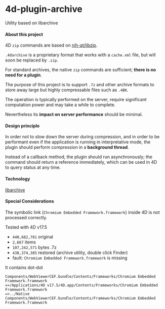 # 4d-plugin-archive
Utility based on libarchive

#### About this project

4D `zip` commands are based on [nih-at/libzip](https://github.com/nih-at/libzip).

`.4darchive` is a proprietary format that works with a `cache.xml` file, but will soon be replaced by `.zip`.

For standard archives, the native `zip` commands are sufficient; **there is no need for a plugin**.

The purpose of this project is to support `.7z` and other archive formats to store away large but highly compressable files such as `.4BK`.

The operation is typically performed on the server, require significant computation power and may take a while to complete.

Nevertheless its **impact on server performance** should be minimal.

#### Design principle

In order not to slow down the server during compression, and in order to be performant even if the application is running in interpretative mode, the plugin should perform compression in a **background thread**.

Instead of a callback method, the plugin should run asynchronously; the command should return a reference immediately, which can be used in 4D to query status at any time.

#### Technology

[libarchive](https://www.libarchive.org)

#### Special Considerations

The symbolic link (`Chromium Embedded Framework.framework`) inside 4D is not processed correctly.

Tested with 4D v17.5 

* `440,682,781` original
* `2,667` items
* `107,242,571` bytes .7z
* `438,374,385` restored (archive utility, double click Finder) 
* fault: `Chromium Embedded Framework.framework` is missing

It contains dot-dot

```
Components/WebViewerCEF.bundle/Contents/Frameworks/Chromium Embedded Framework.framework
=>/Applications/4D v17.5/4D.app/Contents/Frameworks/Chromium Embedded Framework.framework
=>../Native Components/WebViewerCEF.bundle/Contents/Frameworks/Chromium Embedded Framework.framework
```
